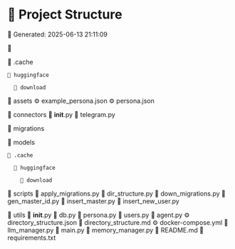# 🚀 Project Structure

📅 Generated: 2025-06-13 21:11:09


📁 

  📁 .cache

    📁 huggingface

      📁 download

  📁 assets
    ⚙️ example_persona.json
    ⚙️ persona.json

  📁 connectors
    🐍 __init__.py
    🐍 telegram.py

  📁 migrations

  📁 models

    📁 .cache

      📁 huggingface

        📁 download

  📁 scripts
    🐍 apply_migrations.py
    🐍 dir_structure.py
    🐍 down_migrations.py
    🐍 gen_master_id.py
    🐍 insert_master.py
    🐍 insert_new_user.py

  📁 utils
    🐍 __init__.py
    🐍 db.py
    🐍 persona.py
    🐍 users.py
  🐍 agent.py
  ⚙️ directory_structure.json
  📝 directory_structure.md
  ⚙️ docker-compose.yml
  🐍 llm_manager.py
  🐍 main.py
  🐍 memory_manager.py
  📝 README.md
  📝 requirements.txt